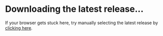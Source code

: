 <script src="../js/redirect.js"></script>
<script>
	(async function() {
		let queryParams = new URLSearchParams(window.location.search);

		let triplet = tf2bd.get_triplet();
		console.log(`Triplet: ${triplet}`);

		if (queryParams.has("cpu"))
			triplet.cpu = queryParams.get("cpu");
		if (queryParams.has("os"))
			triplet.os = queryParams.get("os");

		let latestRelease = await tf2bd.get_latest_release(queryParams.has("preview"));
		console.log(`Latest release: ${latestRelease.name}`);

		let url = tf2bd.select_download_from_release(latestRelease, triplet);
		console.log(`Download URL: ${url}`);

		window.location.href = url;
	})();
</script>

# Downloading the latest release...
If your browser gets stuck here, try manually selecting the latest release by [clicking here](https://github.com/PazerOP/tf2_bot_detector/releases/latest).
